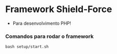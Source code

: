 # Framework Shield-Force
- Para desenvolvimento PHP!


### Comandos para rodar o framework

```
bash setup/start.sh
```